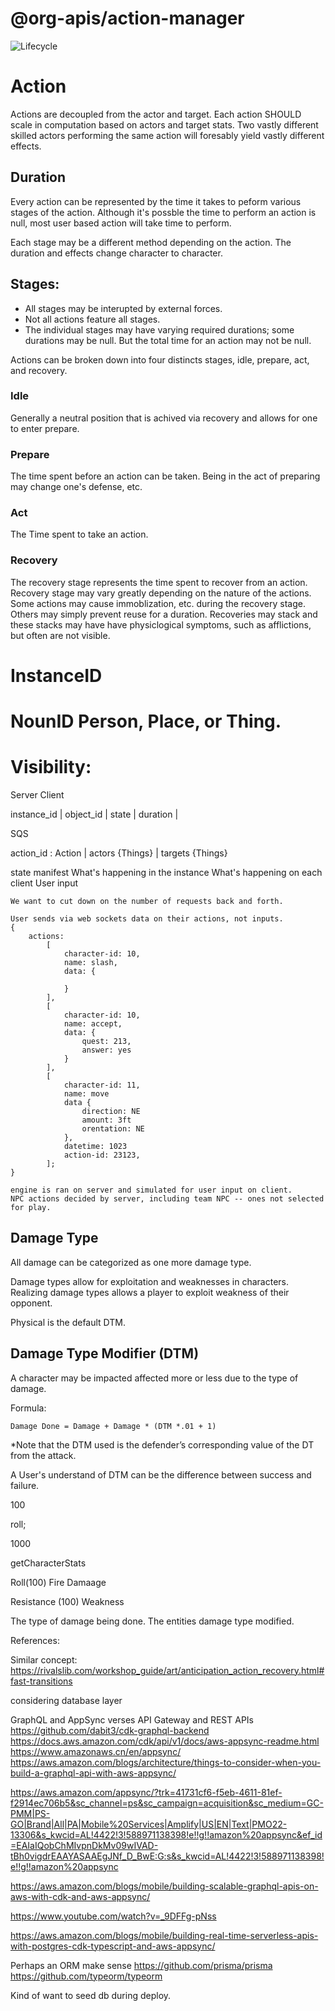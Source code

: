 # @org-apis/action-manager
![Lifecycle](https://img.shields.io/badge/lifecycle-unstable-red)

# Action
Actions are decoupled from the actor and target. Each action SHOULD scale in computation based on actors and target stats. Two vastly different skilled actors performing the same action will foresably yield vastly different effects.

## Duration
Every action can be represented by the time it takes to peform various stages of the action.
Although it's possble the time to perform an action is null, most user based action will take time to perform.

Each stage may be a different method depending on the action.
The duration and effects change character to character.

## Stages:
*  All stages may be interupted by external forces.
*  Not all actions feature all stages.
*  The individual stages may have varying required durations; some durations may be null. But the total time for an action may not be null.

Actions can be broken down into four distincts stages, idle, prepare, act, and recovery.

### Idle
Generally a neutral position that is achived via recovery and allows for one to enter prepare.
### Prepare
The time spent before an action can be taken. Being in the act of preparing may change one's defense, etc.
### Act
The Time spent to take an action. 
### Recovery
The recovery stage represents the time spent to recover from an action. Recovery stage may vary greatly depending on the nature of the actions. Some actions may cause immoblization, etc. during the recovery stage. Others may simply prevent reuse for a duration. Recoveries may stack and these stacks may have have physiclogical symptoms, such as afflictions, but often are not visible.

# InstanceID

# NounID Person, Place, or Thing.

# Visibility:
Server
Client

instance_id | object_id | state | duration | 


SQS

action_id : Action | actors {Things} | targets {Things}


state manifest
What's happening in the instance
What's happening on each client
    User input

    We want to cut down on the number of requests back and forth.

    User sends via web sockets data on their actions, not inputs.
    {
        actions:
            [
                character-id: 10,
                name: slash,
                data: {
                                        
                }
            ],
            [
                character-id: 10,
                name: accept,
                data: {
                    quest: 213,
                    answer: yes
                }
            ],
            [
                character-id: 11,
                name: move
                data {
                    direction: NE
                    amount: 3ft
                    orentation: NE
                },
                datetime: 1023
                action-id: 23123,
            ];
    }

    engine is ran on server and simulated for user input on client.
    NPC actions decided by server, including team NPC -- ones not selected for play.

## Damage Type
All damage can be categorized as one more damage type. 

Damage types allow for exploitation and weaknesses in characters. Realizing damage types allows a player to exploit weakness of their opponent. 

Physical is the default DTM.

## Damage Type Modifier (DTM)

A character may be impacted affected more or less due to the type of damage.

Formula:
```
Damage Done = Damage + Damage * (DTM *.01 + 1)
```
*Note that the DTM used is the defender’s corresponding value of the DT from the attack.

A User's understand of DTM can be the difference between success and failure.


100

roll;

1000

getCharacterStats



Roll(100) Fire Damaage 


Resistance (100)
Weakness


The type of damage being done. The entities damage type modified. 

References:

Similar concept:
https://rivalslib.com/workshop_guide/art/anticipation_action_recovery.html#fast-transitions


considering database layer

GraphQL and AppSync verses API Gateway and REST APIs
https://github.com/dabit3/cdk-graphql-backend
https://docs.aws.amazon.com/cdk/api/v1/docs/aws-appsync-readme.html
https://www.amazonaws.cn/en/appsync/
https://aws.amazon.com/blogs/architecture/things-to-consider-when-you-build-a-graphql-api-with-aws-appsync/

https://aws.amazon.com/appsync/?trk=41731cf6-f5eb-4611-81ef-f2914ec706b5&sc_channel=ps&sc_campaign=acquisition&sc_medium=GC-PMM|PS-GO|Brand|All|PA|Mobile%20Services|Amplify|US|EN|Text|PMO22-13306&s_kwcid=AL!4422!3!588971138398!e!!g!!amazon%20appsync&ef_id=EAIaIQobChMIvpnDkMv09wIVAD-tBh0vigdrEAAYASAAEgJNf_D_BwE:G:s&s_kwcid=AL!4422!3!588971138398!e!!g!!amazon%20appsync

https://aws.amazon.com/blogs/mobile/building-scalable-graphql-apis-on-aws-with-cdk-and-aws-appsync/

https://www.youtube.com/watch?v=_9DFFg-pNss

https://aws.amazon.com/blogs/mobile/building-real-time-serverless-apis-with-postgres-cdk-typescript-and-aws-appsync/

Perhaps an ORM make sense
https://github.com/prisma/prisma
https://github.com/typeorm/typeorm

Kind of want to seed db during deploy.